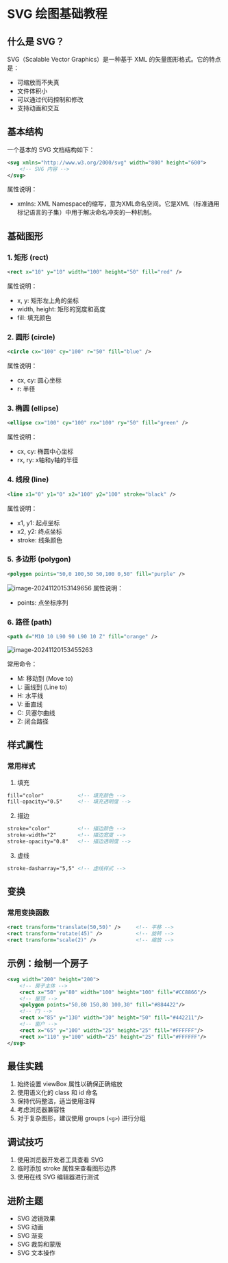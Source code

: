 # SVG 绘图基础教程

## 什么是 SVG？
SVG（Scalable Vector Graphics）是一种基于 XML 的矢量图形格式。它的特点是：
- 可缩放而不失真
- 文件体积小
- 可以通过代码控制和修改
- 支持动画和交互

## 基本结构
一个基本的 SVG 文档结构如下：
```xml
<svg xmlns="http://www.w3.org/2000/svg" width="800" height="600">
    <!-- SVG 内容 -->
</svg>
```

属性说明：

- xmlns: XML Namespace的缩写，意为XML命名空间。它是XML（标准通用标记语言的子集）中用于解决命名冲突的一种机制。

## 基础图形

### 1. 矩形 (rect)
```xml
<rect x="10" y="10" width="100" height="50" fill="red" />
```
属性说明：
- x, y: 矩形左上角的坐标
- width, height: 矩形的宽度和高度
- fill: 填充颜色

### 2. 圆形 (circle)
```xml
<circle cx="100" cy="100" r="50" fill="blue" />
```
属性说明：
- cx, cy: 圆心坐标
- r: 半径

### 3. 椭圆 (ellipse)
```xml
<ellipse cx="100" cy="100" rx="100" ry="50" fill="green" />
```
属性说明：
- cx, cy: 椭圆中心坐标
- rx, ry: x轴和y轴的半径

### 4. 线段 (line)
```xml
<line x1="0" y1="0" x2="100" y2="100" stroke="black" />
```
属性说明：
- x1, y1: 起点坐标
- x2, y2: 终点坐标
- stroke: 线条颜色

### 5. 多边形 (polygon)
```xml
<polygon points="50,0 100,50 50,100 0,50" fill="purple" />
```

![image-20241120153149656](https://gitee.com/wscfan/images/raw/master/202411201531724.png) 
属性说明：

- points: 点坐标序列

### 6. 路径 (path)
```xml
<path d="M10 10 L90 90 L90 10 Z" fill="orange" />
```
![image-20241120153455263](https://gitee.com/wscfan/images/raw/master/202411201534305.png) 

常用命令：
- M: 移动到 (Move to)
- L: 画线到 (Line to)
- H: 水平线
- V: 垂直线
- C: 贝塞尔曲线
- Z: 闭合路径

## 样式属性

### 常用样式
1. 填充
```xml
fill="color"           <!-- 填充颜色 -->
fill-opacity="0.5"     <!-- 填充透明度 -->
```

2. 描边
```xml
stroke="color"         <!-- 描边颜色 -->
stroke-width="2"       <!-- 描边宽度 -->
stroke-opacity="0.8"   <!-- 描边透明度 -->
```

3. 虚线
```xml
stroke-dasharray="5,5" <!-- 虚线样式 -->
```

## 变换

### 常用变换函数
```xml
<rect transform="translate(50,50)" />     <!-- 平移 -->
<rect transform="rotate(45)" />           <!-- 旋转 -->
<rect transform="scale(2)" />             <!-- 缩放 -->
```

## 示例：绘制一个房子
```xml
<svg width="200" height="200">
    <!-- 房子主体 -->
    <rect x="50" y="80" width="100" height="100" fill="#CC8866"/>
    <!-- 屋顶 -->
    <polygon points="50,80 150,80 100,30" fill="#884422"/>
    <!-- 门 -->
    <rect x="85" y="130" width="30" height="50" fill="#442211"/>
    <!-- 窗户 -->
    <rect x="65" y="100" width="25" height="25" fill="#FFFFFF"/>
    <rect x="110" y="100" width="25" height="25" fill="#FFFFFF"/>
</svg>
```

## 最佳实践
1. 始终设置 viewBox 属性以确保正确缩放
2. 使用语义化的 class 和 id 命名
3. 保持代码整洁，适当使用注释
4. 考虑浏览器兼容性
5. 对于复杂图形，建议使用 groups (`<g>`) 进行分组

## 调试技巧
1. 使用浏览器开发者工具查看 SVG
2. 临时添加 stroke 属性来查看图形边界
3. 使用在线 SVG 编辑器进行测试

## 进阶主题
- SVG 滤镜效果
- SVG 动画
- SVG 渐变
- SVG 裁剪和蒙版
- SVG 文本操作